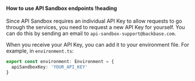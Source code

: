 <!-- .documentation/api-sandbox/how-to-use-api-sandbox.md -->
#### How to use API Sandbox endpoints !heading

Since API Sandbox requires an individual API Key to allow requests to go through the services, you need to request a new API Key for yourself. You can do this by sending an email to `api-sandbox-support@backbase.com`.

When you receive your API Key, you can add it to your environment file. For example, in `environment.ts`:

```ts
export const environment: Environment = {
  apiSandboxKey: 'YOUR_API_KEY'
}
```
